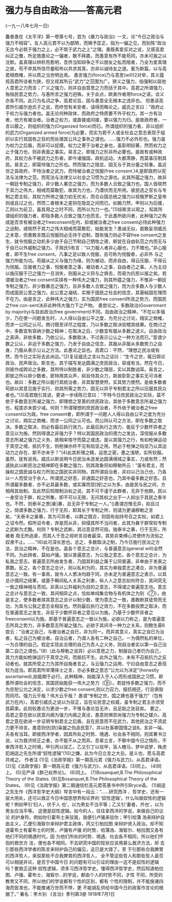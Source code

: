 # 强力与自由政治——答高元君

(一九一八年七月一日)

囊者愚在《太平洋》第一卷第七号，尝为《暴力与政治》一文，论“今日之政治与强力不相容”。友人高元君不以为鄙陋，而赐予匡正，指为一偏之见，而别陈“政治无古今必筑于强力之上，必不筑于武力之上”之理。愚既素爱反对之说，又感高君纠正之雅，所足救愚论之一偏者，敢不拜嘉，而愚意有所不能苟同，亦未可报之以沈默。盖真理以辨析而愈明，吾侪当知辩争之不以朋友之私而阻者，乃全为爱真理之故，苟不举其所信尽量昭布以共求其真，亦非以诚待友之道。爰为斯篇，以与高君相商榷，并以质之当世明达焉。
愚言强力(force)乃与意思(wil!)2对举，其义蕴视高君所诠者为狭，但又视其所云“武力”之范围为广。狭义之强力，指强制以屈他人意思之力而言；广义之强力，则并自由意思之力而括于其中。高君之所谓强力，殆指民意之势力，与愚所言之强力迥殊。关于此点，欧美作者用force之语，诠义亦各不同。此只为名词之争，高君论旨，固与愚意全无根本之违异也。
但愚读高君所引威尔逊氏子之说，而终觉有未安者，请得而略论之。威氏之言曰：“政府止于权力与强力者也。盖无论何种政体，而政府之特质要不外乎权力。其一方有治者，他方有被治者。治者之权力，或直接或间接，要以强力为归。是故政府者，一言以蔽之，则组织的强力(Organized force)而已。所谓组织的强力者，非以组织的武力(Organized armed force)为必要，而实为若干人或全社会之意志表现于组织以实行其固有之目的而处理其公共之事务之谓也。……强力不必外形也。强力虽为权力之后盾，而非可以捉摸。权力之寄于治者之身也，虽彰明较著，然而权力之止于强力也，则非表面之事实。易言之，即强力之形非所必要也。是故有或种政府，其权力永不被武力之形者。即今诸强国，政机运动，大都肃静，而莫事压制其民。易言之，即莫恃强力之形也。然而强力之隐显，固无与于其分量之轻重。盖近世之良政府，不恃治者之武力，而恃被治者之悦服(free consent.)4,是即政府以宪法与法律为之范，而宪法与法律又以社会之习惯为之源也。此其所蕴之强力，故非一朝廷专制之强力，非少数人暴恣之强力，而为多数人合致之强力也。国人皆晓然于其力之伟大，相戒而莫敢犯，故其为力也，乃潜伏而无所用。彼民选之官长与专制之君主较，其权力所倚之强力初无优劣，而合众国总统之强力以视俄罗斯之皇帝则或且过之也，然而二者根本之差则在隐显之间而已。如腕力然，甲则以为后援，乙则以为前卫，虽其用之之时不同，而所以为力一也。”(1)综斯言以观之，知其所谓组织的强力者，即指多数人合致之强力也而言。于此愚所欲问者，此种强力之构成是否含有被治者之freeconsent在内，抑或被治者之free consent必待此种强力之迫制，或晓然于其力之伟大相戒而莫敢犯，始能发生？愚诚无似，曷敢妄测威氏之本意，但愚敢言既云悦服则必无待于迫制，既有强力则必不容free consent之发生，就令悦服之动机多少由于自己节制自己牺牲之德，斯犹在自由轨范之内而无与于自已以外威制之强力。子舆氏5有言：“以力服人者非心服也，力不赡也。”非心服者，即不生free consent。凡事之足以致人悦服，且可称为悦服者，必非外
与之强力所能为功。苟服从之义与强力为缘，则为被动，而非自由，得云压服，不得云为悦服。压服者力之事，悦服者意之事，被动者人之事，自由者己之事。人为主动以施压服于己之强力一旦消失，则服从之义将与之俱去，而易为抗拒以报之矣。若谓被治者之free consent实挟有一种伟大之强力，则其所蕴之强力，不惟非一朝廷专制之强力，非少数暴恣之强力，且非多数人合致之强力，而为合多数人与少数人而成国民公意之强力。此公意之凝结，实根于国民之社会的信念，其基础固在理而不在力。由是言之，此种伟大之强力，实为国民free consent所具之势力，而国民之free con-sent决非此种伟大强力下之产物。
愚尝论之，多数政治(Government by majority)与自由政治(free government)不同。自由政治之精神，“不在以多强少，乃在使一问题发生时，人人得以自由公平之度，为充分之讨论，翔实之商榷，而求一公同之认可。商讨既至详尽之程度，乃以多数之取决验稽其结果。在商讨之中，多数宜有容纳少数之精神；在取决之后，少数宜有服从多数之道义。自由政治之真谛，非依多数，乃依公认。多数取决，不过表示公认之一种方法而已。”意谓少数之公认，非迫于多数之强力，乃发于自由之信念，其服从非服从多数势力之自身，乃服从表示公认之方法。此愚论之旨也。高君口：不然，“理想之民治或有然，而今日之实际去此尚远。”(2)复征威氏之言以为之证曰：“生今之世，辄日舆论政治、民声政治。斯言也，其于描写发达圆满之庶民政治，容或有当，然在今日，则彼作成舆论之多数，其所恃以制胜者，非少数之理屈，实以其数诎耳。易言之，即彼之所以排少数者，匪特用其众声，抑且恃其众力，斯故彰彰之事实无可讳者也。故曰：多数之所以能行其统治者，非其智慧使然，实其势力使然。是故多数者苟欲以其意见施于实行，则其所需之势力，固无以异乎专制君主之所以压服其民众者也。”(3)高君既引其说，更进一步续陈已意曰：“不特今日庶民政治之实际，莫不依于多数意志所凝之强力，即理想之至善的庶民政治，其依于多数意志所凝之强力也，程度亦未尝少减。何则？所谓理想的庶民政治者，不外依于被治者之free consent以为政。free consent者，即所谓于一问题人人得以自由公平之度为充分之讨论，翔实之商榷，而求一公同之认可也。而公同认可之方法，即在多数之取决。多数之取决，则必有最后执行效力。此最后执行之效力，能反于少数怀异者之意见以为施，然则得谓之非强力乎？特以其国民政治的德力之发达，深信服从多数意志所凝之强力之义务，故相率恪守而莫之或违。是以其强力之行，有如枪弹运动于真空之境，抵抗不生，则枪弹亦终不见有陷坚之用。然必于枪弹之陷坚乃认其运动力之存在，斯不亦末乎？”(4)此其析理之精，运思之密，愚之浅陋，实所钦服。虽然，犹有说焉。威氏以斯说明今日民治未造发达圆满境域之事实，力或有然；然遽执此以断民治之精神即在多数之强力，则其政象将如穆勒所云：“虽有君主，而操权之国民诚与权力所加之国民实非同物。其所谓自治者，非曰以己治己也，乃各以一人而受治于余人。所谓民之好恶，非通国之好恶也，乃其中最多数之好恶。且所谓最多数者，亦不必其最多数，或实寡而受[授]之以为多。由是民与民之间，方相用其劫制，及此然后知限制治权之说，其不可不谨于此群者，无异于他群。民以一身受治于群，权之所集，即不可以无限，无问其权之出于一人抑出于其民之泰半也。不然，则泰半之景[豪]暴，且无异于专制之一人。”()愚谓岂惟无异，抑且过之。倘谓多数之强力，行于无形，即其长于专制之所，则请为更诵穆勒之言矣。“夫泰半之豪暴，其为可异者，以群之既合，则固有劫持号召之实权，如君上之诏令然。假所诏令者，弃是而从非，抑侵其所不当问者，此其为暴于群常较专制之武断为尤酷。何则？专制之武断，其过恶显然可指，独泰半之暴，行于无形，所被者
周无所逃虐，而其人于吾之视听言动者最深，其势非束缚心灵使终为流俗之奴隶不止。……”(6)此可深长思也。总之，多数取决之制，乃今日施行民治之方法，民治之精神，不在是也。盖各个意志之总计，与普遍意志(general will)全然不同。为此辨者，莫如卢骚。彼以普遍意志，为公我之意志，各个意志之总计，为私我之意志。普遍意志所由发生者，乃因其利益之属于公同普遍，非单由于发表之票数。反之，各个意志之总计，则以私利为的，其实为单独意志之凑合，非为普遍意志之一致。有一事焉，就令人人票决均趋于同，亦未足为普遍意志之表示。以其总计偶同之结果，或基于瞬间私人关系之利害，纵人人之意志如何符合，其间究无一致之精神相与贯彻。非真以公共福利为目的之意志，不得谓之普遍意志也。意志之总计与意志之一致，其间相异之点，恰如单纯集合物与有机体之为别（⑦）。由是言之，使多数者挟其意志之总计以制少数，使为意志之一致，愚敢断其徒劳而无功，为其与公我之意志全相反也。然则最后执行之效力，不在多数投票之取决，而在普遍意志之发生，非反于少数怀异者之意见以为施，乃基于少数怀异者之freeconsent以为施。即基于普遍意志之一致以为施，必欲以力称之，是为普遍意志所具之势力，非多数意志所凝之强力。必欲于其间寻一种力之关系，则鲍生葵6尝云：“治者之自己，与被治者之自已，非为同一。而异其意义，真实之自已为治者，私之自己为被治者。自治云者，乃谓人各有二种之自己，一为偶然私的单位，一为合理的自己。假定实现此合理的自己为吾人之义务，则自治者实以第一自己治第二自己之谓也。”(8)（此与穆勒之说异）必以意思之力，制服自己者仍为自己，其力方能如枪弹运行于真空之间，而抵抗不生。此外之强力，未有不召抵抗力之反动者也。就其所受之力为其所自施者言之，与云强力之运用，宁曰自由意志之表现较为适当。即高君所举蒲徕士之言，亦必多数之意志“公允以为决定”(honestly ascertained),始能期于必行。此种精神，始能深入乎人心而形成国民之习惯，即愚所谓社会的信念，其国民始能获一伟大之势力（⑨）。若徒恃多数之强力，而不为忠恕公允之决定，以求少数之free consent,则以力召力，报抗相还，行且俱毁而同尽。强力云乎哉？伟大云乎哉？
愚谓“专制之世，国之建也基于强力”（包有武力在内）。高君引威氏之说以为驳正，旨在论民意之权威，虽专制之君主亦须受其羁束。此则较愚论为更进一步，不惟与愚论旨无许，且足助之张目矣。
要之，高君之意在欲以民意内阁为强力内阁之真诠，愚意则惧崇尚强力为专制之媒介。高君之意在欲进一步证明专制君主之后盾，且在民意而不在武力，其他民治之不须武力更不待言。愚意则仿[防]枭雄之伪造民意7，并以杜客卿国情之说8。言非一端，夫各有当耳。即彼西洋学者，因其所处之时势、境遇、社会各不相同，则其著书立说，以为救济矫正之者，亦不能不从之而异。吾辈立言，不察中国今日之情形，不审西洋哲入之时境，甲引丙以驳乙，乙又引丁以驳甲，盲人瞎马，梦中说梦，殊虑犯胡适之先生所谓“奴性逻辑”(10)之嫌，此为今日立言之大忌。是义也，愿与高君共戒之。
作者注
(1)见《法政学报》第一期高元君《强力与武力》，从高君译语。(2)见《法政学报》第一期高元君《强力与武力》，从高君译语。(3)同上。
(4)同上。
(5)见严译《群己权界论》。
(6)同上。
(7)Bosanquet,B.The Philosophical Theory of the States.
(8)见Bosanquet,B.The Philosophical Theory of the States。
(9)见《法政学报》第二期通信栏高元君答愚书中所引Bryce语。
(1)胡适之先生作《西洋哲学史大纲》导言中有一段云：“……研究西洋
、哲学史，还有一层大用处，还可以救正今日中国思想界和论界的
‘奴性逻辑’。什么叫做奴性的逻辑呢？例如甲引‘妇人，伏于人
也’，以为男女不当平等；乙又引‘妻者，齐也’，以为男女应当平等。
这便是奴性逻辑。如今的人，往往拿西洋的学说，来做自己的议论
的护身符。例如你引霍布士来驳我，我便引卢骚来驳你；甲引哈蒲
浩来辩护自由主义，乙便引海智尔来辩护君主政体，丙又引柏拉图
来辩护贤入政治。却不知道霍布士有霍布士的时势，卢骚有卢骚
的时势，哈蒲浩、海智尔、柏拉图又各有他们不同的境遇时代。因
为他们所处的时势、境遇、社会各不相同，所以他们怀抱的救世方
法，便也各不相同。不去研究中国的现状应该用甚么救济方法，却
去引那些西洋学者的陈言来辩护自己的偏见，这已是大错了。至
于引那些合我脾胃的西洋哲人，来驳那些不合我脾胃的西洋哲人，
全不管这些哲人和那些哲人是否可以相提并论，是否于中国今日
的问题有可以引证的理由一这不是奴性的逻辑吗？要救正这种
奴性逻辑，须多习西洋哲学史。懂得西洋哲学史，然后知道柏拉
图、卢骚、霍布士、海智尔…的学说，都由个人的时势不同，才性
不同，所受的教育又不同，所以他们的学说都有个性的区别，都有
个性的限制，并不能施诸四海而皆准也，不能推诸万世而不悖，更
不能胡乱供给中国今日的政客作言论的根据了。”
署名：李大钊
《言治》季刊第3册
1918年7月1日

